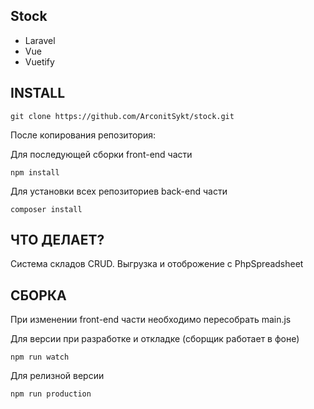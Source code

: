 ## Stock
 - Laravel
 - Vue
 - Vuetify


 ## INSTALL
```
git clone https://github.com/ArconitSykt/stock.git
```
После копирования репозитория:

Для последующей сборки front-end части
```
npm install
```
Для установки всех репозиториев back-end части
```
composer install
```

## ЧТО ДЕЛАЕТ?
Система складов CRUD. Выгрузка и отоброжение с PhpSpreadsheet

## СБОРКА
При изменении front-end части необходимо пересобрать main.js

Для версии при разработке и откладке (сборщик работает в фоне)
```
npm run watch
```
Для релизной версии
```
npm run production
```
